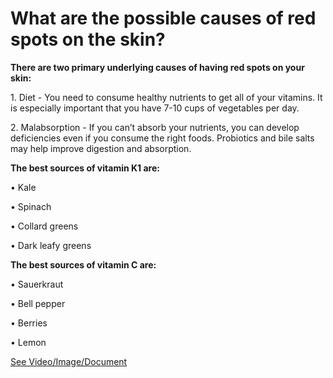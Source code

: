 # What are the possible causes of red spots on the skin?

**There are two primary underlying causes of having red spots on your skin:**

1\. Diet - You need to consume healthy nutrients to get all of your vitamins. It is especially important that you have 7-10 cups of vegetables per day.

2\. Malabsorption - If you can’t absorb your nutrients, you can develop deficiencies even if you consume the right foods. Probiotics and bile salts may help improve digestion and absorption.

**The best sources of vitamin K1 are:**

• Kale

• Spinach

• Collard greens

• Dark leafy greens

**The best sources of vitamin C are:**

• Sauerkraut

• Bell pepper

• Berries

• Lemon

 [See Video/Image/Document](https://hls-player.drberg.com/asset?path=migrated-assets/why-red-spots-on-my-skin-drberg-on-skin-red-spots-causes-remedies)